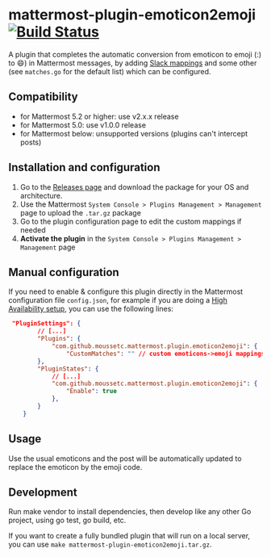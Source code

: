 # mattermost-plugin-emoticon2emoji [![Build Status](https://api.travis-ci.com/moussetc/mattermost-plugin-emoticon2emoji.svg?branch=master)](https://travis-ci.com/moussetc/mattermost-plugin-emoticon2emoji)
A plugin that completes the automatic conversion from emoticon to emoji (:) to :smile:) in Mattermost messages, by adding [Slack mappings](https://get.slack.help/hc/en-us/articles/202931348-Use-emoji-and-emoticons#use-emoticons) and some other (see `matches.go` for the default list) which can be configured.

## Compatibility
- for Mattermost 5.2 or higher: use v2.x.x release
- for Mattermost 5.0: use v1.0.0 release
- for Mattermost below: unsupported versions (plugins can't intercept posts)


## Installation and configuration
1. Go to the [Releases page](https://github.com/moussetc/mattermost-plugin-emoticon2emoji/releases) and download the package for your OS and architecture.
2. Use the Mattermost `System Console > Plugins Management > Management` page to upload the `.tar.gz` package
3. Go to the plugin configuration page to edit the custom mappings if needed
4. **Activate the plugin** in the `System Console > Plugins Management > Management` page

## Manual configuration
If you need to enable & configure this plugin directly in the Mattermost configuration file `config.json`, for example if you are doing a [High Availability setup](https://docs.mattermost.com/deployment/cluster.html), you can use the following lines:
```json
 "PluginSettings": {
        // [...]
        "Plugins": {
            "com.github.moussetc.mattermost.plugin.emoticon2emoji": {
                "CustomMatches": "" // custom emoticons->emoji mappings in JSON format, see plugin.yaml for the default value
        },
        "PluginStates": {
            // [...]
            "com.github.moussetc.mattermost.plugin.emoticon2emoji": {
                "Enable": true
            },
        }
    }
```

## Usage
Use the usual emoticons and the post will be automatically updated to replace the emoticon by the emoji code.

## Development
Run make vendor to install dependencies, then develop like any other Go project, using go test, go build, etc.

If you want to create a fully bundled plugin that will run on a local server, you can use `make mattermost-plugin-emoticon2emoji.tar.gz`.

